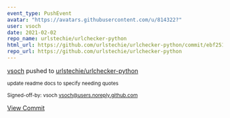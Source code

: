 ```yaml
---
event_type: PushEvent
avatar: "https://avatars.githubusercontent.com/u/814322?"
user: vsoch
date: 2021-02-02
repo_name: urlstechie/urlchecker-python
html_url: https://github.com/urlstechie/urlchecker-python/commit/ebf25118304f4b09d43d140f5c2f1002a4ee9a12
repo_url: https://github.com/urlstechie/urlchecker-python
---
```


<a href='https://github.com/vsoch' target='_blank'>vsoch</a> pushed to <a href='https://github.com/urlstechie/urlchecker-python' target='_blank'>urlstechie/urlchecker-python</a>

<small>update readme docs to specify needing quotes

Signed-off-by: vsoch <vsoch@users.noreply.github.com></small>

<a href='https://github.com/urlstechie/urlchecker-python/commit/ebf25118304f4b09d43d140f5c2f1002a4ee9a12' target='_blank'>View Commit</a>
